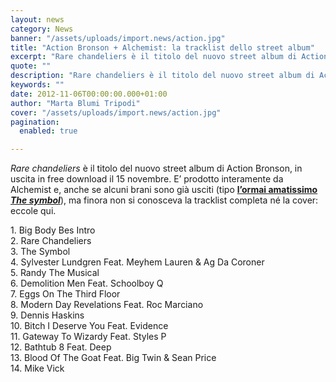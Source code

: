 ```yaml
---
layout: news
category: News
banner: "/assets/uploads/import.news/action.jpg"
title: "Action Bronson + Alchemist: la tracklist dello street album"
excerpt: "Rare chandeliers è il titolo del nuovo street album di Action Bronson, in uscita in free download il 15 novembre. E’ prodotto interamente da Alchemist e, anche se alcuni brani sono già usciti (tipo l’ormai amatissimo The symbol), ma finora non si conosceva la tracklist completa né la cover: eccole qui. 1. Big Body Bes [&hellip"
quote: ""
description: "Rare chandeliers è il titolo del nuovo street album di Action Bronson, in uscita in free download il 15 novembre. E’ prodotto interamente da Alchemist e, anche se alcuni brani sono già usciti (tipo l’ormai amatissimo The symbol), ma finora non si conosceva la tracklist completa né la cover: eccole qui. 1. Big Body Bes [&hellip"
keywords: ""
date: 2012-11-06T00:00:00.000+01:00
author: "Marta Blumi Tripodi"
cover: "/assets/uploads/import.news/action.jpg"
pagination:
  enabled: true

---
```


_Rare chandeliers_ è il titolo del nuovo street album di Action Bronson, in uscita in free download il 15 novembre. E’ prodotto interamente da Alchemist e, anche se alcuni brani sono già usciti (tipo [**l’ormai amatissimo _The symbol_**](https://hotmc.com/action-bronson-the-symbol-il-video/ "http://hotmc.com/action-bronson-the-symbol-il-video/")), ma finora non si conosceva la tracklist completa né la cover: eccole qui.

1\. Big Body Bes Intro  
2\. Rare Chandeliers  
3\. The Symbol  
4\. Sylvester Lundgren Feat. Meyhem Lauren & Ag Da Coroner  
5\. Randy The Musical  
6\. Demolition Men Feat. Schoolboy Q  
7\. Eggs On The Third Floor  
8\. Modern Day Revelations Feat. Roc Marciano  
9\. Dennis Haskins  
10\. Bitch I Deserve You Feat. Evidence  
11\. Gateway To Wizardy Feat. Styles P  
12\. Bathtub 8 Feat. Deep  
13\. Blood Of The Goat Feat. Big Twin & Sean Price  
14\. Mike Vick
